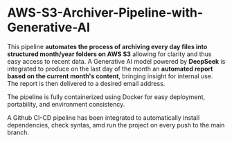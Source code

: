 # AWS-S3-Archiver-Pipeline-with-Generative-AI
This pipeline **automates the process of archiving every day files into structured month/year folders on AWS S3** allowing for clarity and thus easy access to recent data.
A Generative AI model powered by **DeepSeek** is integrated to produce on the last day of the month an **automated report based on the current month's content**, bringing insight for internal use. The report is then delivered to a desired email address.

The pipeline is fully containerized using Docker for easy deployment, portability, and environment consistency.

A Github CI-CD pipeline has been integrated to automatically install dependencies, check syntas, amd run the project on every push to the main branch.

